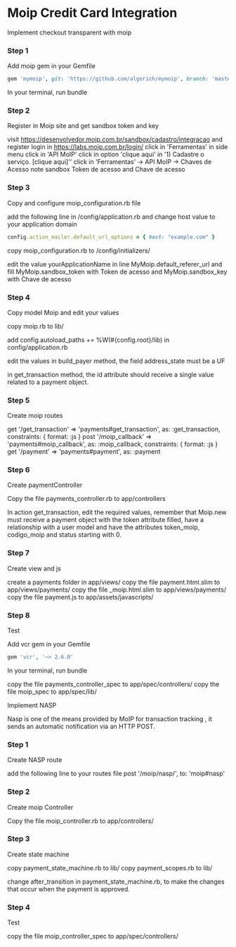# Moip Credit Card Integration

Implement checkout transparent with moip

### Step 1 
  
  Add moip gem in your Gemfile 

  ``` ruby
  gem 'mymoip', git: 'https://github.com/algorich/mymoip', branch: 'master'
  ```
  
  In your terminal, run bundle


### Step 2 
  
  Register in Moip site and get sandbox token and key

  visit https://desenvolvedor.moip.com.br/sandbox/cadastro/integracao and register
  login in https://labs.moip.com.br/login/
  click in 'Ferramentas' 
  in side menu click in 'API MoIP' 
  click in option 'clique aqui' in '1) Cadastre o serviço. [clique aqui]''
  click in 'Ferramentas' -> API MoIP -> Chaves de Acesso
  note sandbox Token de acesso and Chave de acesso

### Step 3

  Copy and configure moip_configuration.rb file

  add the following line in /config/application.rb and change host value to your application domain
  
  ``` ruby
  config.action_mailer.default_url_options = { host: "example.com" }
  ```
  copy moip_configuration.rb to /config/initializers/

  edit the value yourApplicationName in line MyMoip.default_referer_url and fill MyMoip.sandbox_token with Token de acesso and MyMoip.sandbox_key with Chave de acesso

### Step 4

  Copy model Moip and edit your values 
  
  copy moip.rb to lib/
  
  add config.autoload_paths += %W(#{config.root}/lib) in config/application.rb
  
  edit the values in build_payer method, the field address_state must be a UF 
  
  in get_transaction method, the id attribute should receive a single value related to a payment object.

### Step 5
  
  Create moip routes 

  get  '/get_transaction'  => 'payments#get_transaction', as: :get_transaction, constraints: { format: :js }
  post '/moip_callback'    => 'payments#moip_callback',   as: :moip_callback, constraints: { format: :js }
  get  '/payment'        => 'payments#payment',           as: :payment 

### Step 6 

  Create paymentController

  Copy the file payments_controller.rb to app/controllers

  In action get_transaction, edit the required values​​, remember that Moip.new must receive a payment object with the token attribute filled, have a relationship with a user model and have the attributes token_moip, codigo_moip and status starting with 0.

### Step 7

  Create view and js

  create a payments folder in app/views/ 
  copy the file payment.html.slim to app/views/payments/ 
  copy the file _moip.html.slim to app/views/payments/
  copy the file payment.js to app/assets/javascripts/

### Step 8 

  Test

  Add vcr gem in your Gemfile 

  ``` ruby
  gem 'vcr', '~> 2.6.0'
  ```  
  In your terminal, run bundle  

  copy the file payments_controller_spec to app/spec/controllers/
  copy the file moip_spec to app/spec/lib/


Implement NASP

  Nasp is one of the means provided by MoIP for transaction tracking , it sends an automatic notification via an HTTP POST.

  ### Step 1

  Create NASP route
  
  add the following line to your routes file
  post '/moip/nasp/',  to: 'moip#nasp'

  ### Step 2

  Create moip Controller

  Copy the file moip_controller.rb to app/controllers/

  ### Step 3

  Create state machine

  copy payment_state_machine.rb to lib/
  copy payment_scopes.rb to lib/

  change after_transition in payment_state_machine.rb, to make the changes that occur when the payment is approved.

  ### Step 4

  Test

  copy the file moip_controller_spec to app/spec/controllers/
